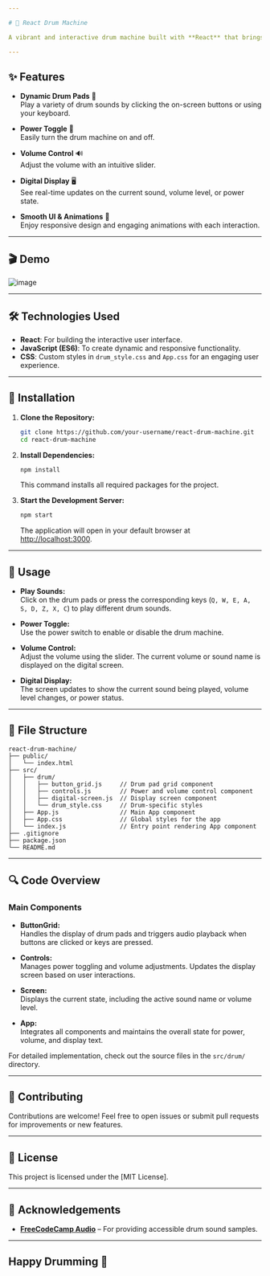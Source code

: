 ```yaml
---

# 🥁 React Drum Machine

A vibrant and interactive drum machine built with **React** that brings rhythm to your fingertips! This project features a responsive button grid for playing drum sounds, digital controls to manage power and volume, and a display screen to showcase the current sound or setting.

---
```


## ✨ Features

- **Dynamic Drum Pads** 🎹  
  Play a variety of drum sounds by clicking the on-screen buttons or using your keyboard.
  
- **Power Toggle** 🔌  
  Easily turn the drum machine on and off.
  
- **Volume Control** 🔊  
  Adjust the volume with an intuitive slider.
  
- **Digital Display** 🖥️  
  See real-time updates on the current sound, volume level, or power state.
  
- **Smooth UI & Animations** 🎨  
  Enjoy responsive design and engaging animations with each interaction.

---

## 🎬 Demo

![image](https://github.com/user-attachments/assets/1a240fc1-2500-4127-8807-c10773422af0)


---

## 🛠️ Technologies Used

- **React**: For building the interactive user interface.
- **JavaScript (ES6)**: To create dynamic and responsive functionality.
- **CSS**: Custom styles in `drum_style.css` and `App.css` for an engaging user experience.

---

## 🚀 Installation

1. **Clone the Repository:**

   ```bash
   git clone https://github.com/your-username/react-drum-machine.git
   cd react-drum-machine
   ```

2. **Install Dependencies:**

   ```bash
   npm install
   ```

   This command installs all required packages for the project.

3. **Start the Development Server:**

   ```bash
   npm start
   ```

   The application will open in your default browser at [http://localhost:3000](http://localhost:3000).

---

## 📖 Usage

- **Play Sounds:**  
  Click on the drum pads or press the corresponding keys (`Q, W, E, A, S, D, Z, X, C`) to play different drum sounds.
  
- **Power Toggle:**  
  Use the power switch to enable or disable the drum machine.
  
- **Volume Control:**  
  Adjust the volume using the slider. The current volume or sound name is displayed on the digital screen.

- **Digital Display:**  
  The screen updates to show the current sound being played, volume level changes, or power status.

---

## 📂 File Structure

```plaintext
react-drum-machine/
├── public/
│   └── index.html
├── src/
│   ├── drum/
│   │   ├── button_grid.js     // Drum pad grid component
│   │   ├── controls.js        // Power and volume control component
│   │   ├── digital-screen.js  // Display screen component
│   │   └── drum_style.css     // Drum-specific styles
│   ├── App.js                 // Main App component
│   ├── App.css                // Global styles for the app
│   └── index.js               // Entry point rendering App component
├── .gitignore
├── package.json
└── README.md
```

---

## 🔍 Code Overview

### Main Components

- **ButtonGrid:**  
  Handles the display of drum pads and triggers audio playback when buttons are clicked or keys are pressed.

- **Controls:**  
  Manages power toggling and volume adjustments. Updates the display screen based on user interactions.

- **Screen:**  
  Displays the current state, including the active sound name or volume level.

- **App:**  
  Integrates all components and maintains the overall state for power, volume, and display text.

For detailed implementation, check out the source files in the `src/drum/` directory.

---

## 🤝 Contributing

Contributions are welcome! Feel free to open issues or submit pull requests for improvements or new features.

---

## 📄 License

This project is licensed under the [MIT License].

---

## 🙏 Acknowledgements


- [**FreeCodeCamp Audio**](https://www.freecodecamp.org) – For providing accessible drum sound samples.

---
## Happy Drumming 🥁
